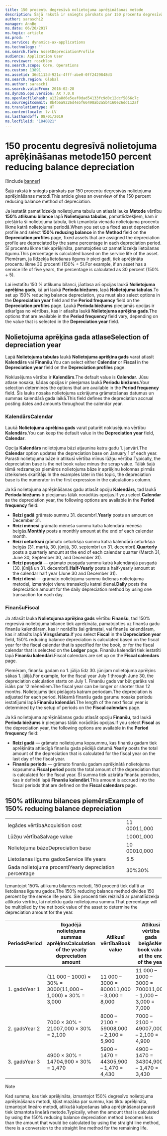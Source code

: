```yaml
---
title: 150 procentu degresīvā nolietojuma aprēķināšanas metode
description: Šajā rakstā ir sniegts pārskats par 150 procentu degresīvās nolietojuma aprēķināšanas metodi.
author: saraschi2
manager: AnnBe
ms.date: 06/20/2017
ms.topic: article
ms.prod: ''
ms.service: dynamics-ax-applications
ms.technology: ''
ms.search.form: AssetDepreciationProfile
audience: Application User
ms.reviewer: roschlom
ms.search.scope: Core, Operations
ms.custom: 13891
ms.assetid: 36d1112d-921c-4fff-abe0-0ff2429848d3
ms.search.region: Global
ms.author: saraschi
ms.search.validFrom: 2016-02-28
ms.dyn365.ops.version: AX 7.0.0
ms.openlocfilehash: a132a8d6e5eaf0dad54133fc9d0c12dcf5866c7c
ms.sourcegitcommit: 8b4b6a9226d4e5f66498ab2a5b4160e26dd112af
ms.translationtype: HT
ms.contentlocale: lv-LV
ms.lasthandoff: 08/01/2019
ms.locfileid: "1840821"
---
```

# <a name="150-percent-reducing-balance-depreciation"></a><span data-ttu-id="661e1-103">150 procentu degresīvā nolietojuma aprēķināšanas metode</span><span class="sxs-lookup"><span data-stu-id="661e1-103">150 percent reducing balance depreciation</span></span>

[!include [banner](../includes/banner.md)]

<span data-ttu-id="661e1-104">Šajā rakstā ir sniegts pārskats par 150 procentu degresīvās nolietojuma aprēķināšanas metodi.</span><span class="sxs-lookup"><span data-stu-id="661e1-104">This article gives an overview of the 150 percent reducing balance method of depreciation.</span></span>

<span data-ttu-id="661e1-105">Ja iestatāt pamatlīdzekļa nolietojuma tabulu un atlasāt lauka **Metode** vērtību **150% atlikumu bilance** lapā **Nolietojuma tabulas**, pamatlīdzekļiem, kam ir piešķirta šī nolietojuma tabula, tiek izmantota vienāda nolietojuma procentu likme katrā nolietojuma periodā.</span><span class="sxs-lookup"><span data-stu-id="661e1-105">When you set up a fixed asset depreciation profile and select **150% reducing balance** in the **Method** field on the **Depreciation profiles** page, fixed assets that are assigned the depreciation profile are depreciated by the same percentage in each depreciation period.</span></span> <span data-ttu-id="661e1-106">Šī procentu likme tiek aprēķināta, pamatojoties uz pamatlīdzekļa lietošanas ilgumu.</span><span class="sxs-lookup"><span data-stu-id="661e1-106">This percentage is calculated based on the service life of the asset.</span></span> <span data-ttu-id="661e1-107">Piemēram, ja līdzekļa lietošanas ilgums ir pieci gadi, tiek aprēķināta procentu likme 30 procenti (150% ÷ 5).</span><span class="sxs-lookup"><span data-stu-id="661e1-107">For example, if an asset has a service life of five years, the percentage is calculated as 30 percent (150% ÷ 5).</span></span> 

<span data-ttu-id="661e1-108">Lai iestatītu 150 % atlikumu bilanci, jāatlasa arī opcijas laukā **Nolietojuma aprēķina gads**, kā arī laukā **Perioda biežums**, lapā **Nolietojuma tabulas**.</span><span class="sxs-lookup"><span data-stu-id="661e1-108">To set up 150% reducing balance depreciation, you must also select options in the **Depreciation year** field and the **Period frequency** field on the **Depreciation profiles** page.</span></span> <span data-ttu-id="661e1-109">Laukā **Perioda biežums** pieejamās opcijas ir atkarīgas no vērtības, kas ir atlasīta laukā **Nolietojuma aprēķina gads**.</span><span class="sxs-lookup"><span data-stu-id="661e1-109">The options that are available in the **Period frequency** field vary, depending on the value that is selected in the **Depreciation year** field.</span></span>

## <a name="selection-of-depreciation-year"></a><span data-ttu-id="661e1-110">Nolietojuma aprēķina gada atlase</span><span class="sxs-lookup"><span data-stu-id="661e1-110">Selection of depreciation year</span></span>
<span data-ttu-id="661e1-111">Lapā **Nolietojuma tabulas** laukā **Nolietojuma aprēķina gads** varat atlasīt **Kalendārs** vai **Finanšu**.</span><span class="sxs-lookup"><span data-stu-id="661e1-111">You can select either **Calendar** or **Fiscal** in the **Depreciation year** field on the **Depreciation profiles** page.</span></span> 

<span data-ttu-id="661e1-112">Noklusējuma vērtība ir **Kalendārs**.</span><span class="sxs-lookup"><span data-stu-id="661e1-112">The default value is **Calendar**.</span></span> <span data-ttu-id="661e1-113">Jūsu atlase nosaka, kādas opcijas ir pieejamas laukā **Periodu biežums**.</span><span class="sxs-lookup"><span data-stu-id="661e1-113">Your selection determines the options that are available in the **Period frequency** field.</span></span> <span data-ttu-id="661e1-114">Šis lauks nosaka nolietojuma uzkrājuma grāmatošanas datumus un summas kalendārā gada laikā.</span><span class="sxs-lookup"><span data-stu-id="661e1-114">This field defines the depreciation accrual posting dates and amounts throughout the calendar year.</span></span>

### <a name="calendar"></a><span data-ttu-id="661e1-115">Kalendārs</span><span class="sxs-lookup"><span data-stu-id="661e1-115">Calendar</span></span>

<span data-ttu-id="661e1-116">Laukā **Nolietojuma aprēķina gads** varat paturēt noklusējuma vērtību **Kalendārs**.</span><span class="sxs-lookup"><span data-stu-id="661e1-116">You can keep the default value in the **Depreciation year** field, **Calendar**.</span></span> 

<span data-ttu-id="661e1-117">Opcija **Kalendārs** nolietojuma bāzi atjaunina katru gadu 1. janvārī.</span><span class="sxs-lookup"><span data-stu-id="661e1-117">The **Calendar** option updates the depreciation base on January 1 of each year.</span></span> <span data-ttu-id="661e1-118">Parasti nolietojuma bāze ir atlikusī vērtība mīnus lūžņu vērtība.</span><span class="sxs-lookup"><span data-stu-id="661e1-118">Typically, the depreciation base is the net book value minus the scrap value.</span></span> <span data-ttu-id="661e1-119">Tālāk šajā tēmā redzamajos piemēros nolietojuma bāze ir aprēķinu kolonnas pirmās izteiksmes skaitītājs.</span><span class="sxs-lookup"><span data-stu-id="661e1-119">In the examples later in this topic, the depreciation base is the numerator in the first expression in the calculations column.</span></span> 

<span data-ttu-id="661e1-120">Ja kā nolietojuma aprēķināšanas gadu atlasāt opciju **Kalendārs**, tad laukā **Perioda biežums** ir pieejamas tālāk norādītās opcijas.</span><span class="sxs-lookup"><span data-stu-id="661e1-120">If you select **Calendar** as the depreciation year, the following options are available in the **Period frequency** field:</span></span>

-   <span data-ttu-id="661e1-121">**Reizi gadā** grāmato summu 31. decembrī.</span><span class="sxs-lookup"><span data-stu-id="661e1-121">**Yearly** posts an amount on December 31.</span></span>
-   <span data-ttu-id="661e1-122">**Reizi mēnesī** grāmato mēneša summu katra kalendārā mēneša beigās.</span><span class="sxs-lookup"><span data-stu-id="661e1-122">**Monthly** posts a monthly amount at the end of each calendar month.</span></span>
-   <span data-ttu-id="661e1-123">**Reizi ceturksnī** grāmato ceturkšņa summu katra kalendārā ceturkšņa beigās (31. martā, 30. jūnijā, 30. septembrī un 31. decembrī).</span><span class="sxs-lookup"><span data-stu-id="661e1-123">**Quarterly** posts a quarterly amount at the end of each calendar quarter (March 31, June 30, September 30, and December 31).</span></span>
-   <span data-ttu-id="661e1-124">**Reizi pusgadā** — grāmato pusgada summu katrā kalendārajā pusgadā (30. jūnijā un 31. decembrī).</span><span class="sxs-lookup"><span data-stu-id="661e1-124">**Half-Yearly** posts a half-yearly amount at the calendar half year (June 30 and December 31).</span></span>
-   <span data-ttu-id="661e1-125">**Reizi dienā** — grāmato nolietojuma summu ikdienas nolietojuma metodei, izmantojot vienu transakciju katrai dienai.</span><span class="sxs-lookup"><span data-stu-id="661e1-125">**Daily** posts the depreciation amount for the daily depreciation method by using one transaction for each day.</span></span>

### <a name="fiscal"></a><span data-ttu-id="661e1-126">Finanšu</span><span class="sxs-lookup"><span data-stu-id="661e1-126">Fiscal</span></span>

<span data-ttu-id="661e1-127">Ja atlasāt lauka **Nolietojuma aprēķina gads** vērtību **Finanšu**, tad 150% regresīvā nolietojuma bilance tiek aprēķināta, pamatojoties uz finanšu gadu finanšu kalendāram, kas ir norādīts šai grāmatai, vai finanšu kalendāram, kas ir atlasīts lapā **Virsgrāmata**.</span><span class="sxs-lookup"><span data-stu-id="661e1-127">If you select **Fiscal** in the **Depreciation year** field, 150% reducing balance depreciation is calculated based on the fiscal year for the fiscal calendar that is specified for the book, or for the fiscal calendar that is selected on the **Ledger** page.</span></span> <span data-ttu-id="661e1-128">Finanšu kalendāri tiek iestatīti lapā **Finanšu kalendāri**.</span><span class="sxs-lookup"><span data-stu-id="661e1-128">Fiscal calendars are set up on the **Fiscal calendars** page.</span></span> 

<span data-ttu-id="661e1-129">Piemēram, finanšu gadam no 1. jūlija līdz 30. jūnijam nolietojuma aprēķins sākas 1. jūlijā.</span><span class="sxs-lookup"><span data-stu-id="661e1-129">For example, for the fiscal year July 1 through June 30, the depreciation calculation starts on July 1.</span></span> <span data-ttu-id="661e1-130">Finanšu gads var būt garāks vai īsāks par 12 mēnešiem.</span><span class="sxs-lookup"><span data-stu-id="661e1-130">The fiscal year can be longer or shorter than 12 months.</span></span> <span data-ttu-id="661e1-131">Nolietojums tiek pielāgots katram periodam.</span><span class="sxs-lookup"><span data-stu-id="661e1-131">The depreciation is adjusted for each period.</span></span> <span data-ttu-id="661e1-132">Nākamā finanšu gada garumu nosaka periodu iestatījumi lapā **Finanšu kalendāri**.</span><span class="sxs-lookup"><span data-stu-id="661e1-132">The length of the next fiscal year is determined by the setup of periods on the **Fiscal calendars** page.</span></span> 

<span data-ttu-id="661e1-133">Ja kā nolietojuma aprēķināšanas gadu atlasāt opciju **Finanšu**, tad laukā **Perioda biežums** ir pieejamas tālāk norādītās opcijas.</span><span class="sxs-lookup"><span data-stu-id="661e1-133">If you select **Fiscal** as the depreciation year, the following options are available in the **Period frequency** field:</span></span>

-   <span data-ttu-id="661e1-134">**Reizi gadā** — grāmato nolietojuma kopsummu, kas finanšu gadam tiek aprēķināta attiecīgā finanšu gada pēdējā datumā.</span><span class="sxs-lookup"><span data-stu-id="661e1-134">**Yearly** posts the total amount of the depreciation that is calculated for the fiscal year on the last day of the fiscal year.</span></span>
-   <span data-ttu-id="661e1-135">**Finanšu periods** — grāmato finanšu gadam aprēķinātā nolietojuma kopsummu.</span><span class="sxs-lookup"><span data-stu-id="661e1-135">**Fiscal period** posts the total amount of the depreciation that is calculated for the fiscal year.</span></span> <span data-ttu-id="661e1-136">Šī summa tiek uzkrāta finanšu periodos, kas ir definēti lapā **Finanšu kalendāri**.</span><span class="sxs-lookup"><span data-stu-id="661e1-136">This amount is accrued into the fiscal periods that are defined on the **Fiscal calendars** page.</span></span>

## <a name="example-of-150-reducing-balance-depreciation"></a><span data-ttu-id="661e1-137">150% atlikumu bilances piemērs</span><span class="sxs-lookup"><span data-stu-id="661e1-137">Example of 150% reducing balance depreciation</span></span>

|                                |        |
|--------------------------------|--------|
| <span data-ttu-id="661e1-138">Iegādes vērtība</span><span class="sxs-lookup"><span data-stu-id="661e1-138">Acquisition cost</span></span>               | <span data-ttu-id="661e1-139">11 000</span><span class="sxs-lookup"><span data-stu-id="661e1-139">11,000</span></span> |
| <span data-ttu-id="661e1-140">Lūžņu vērtība</span><span class="sxs-lookup"><span data-stu-id="661e1-140">Salvage value</span></span>                  | <span data-ttu-id="661e1-141">1000</span><span class="sxs-lookup"><span data-stu-id="661e1-141">1,000</span></span>  |
| <span data-ttu-id="661e1-142">Nolietojuma bāze</span><span class="sxs-lookup"><span data-stu-id="661e1-142">Depreciation base</span></span>              | <span data-ttu-id="661e1-143">10 000</span><span class="sxs-lookup"><span data-stu-id="661e1-143">10,000</span></span> |
| <span data-ttu-id="661e1-144">Lietošanas ilgums gados</span><span class="sxs-lookup"><span data-stu-id="661e1-144">Service life years</span></span>             | <span data-ttu-id="661e1-145">5.</span><span class="sxs-lookup"><span data-stu-id="661e1-145">5</span></span>      |
| <span data-ttu-id="661e1-146">Gada nolietojuma procenti</span><span class="sxs-lookup"><span data-stu-id="661e1-146">Yearly depreciation percentage</span></span> | <span data-ttu-id="661e1-147">30%</span><span class="sxs-lookup"><span data-stu-id="661e1-147">30%</span></span>    |

<span data-ttu-id="661e1-148">Izmantojot 150% atlikumu bilances metodi, 150 procenti tiek dalīti ar lietošanas ilgumu gados.</span><span class="sxs-lookup"><span data-stu-id="661e1-148">The 150% reducing balance method divides 150 percent by the service life years.</span></span> <span data-ttu-id="661e1-149">Šie procenti tiek reizināti ar pamatlīdzekļa atlikušo vērtību, lai noteiktu gada nolietojuma summu.</span><span class="sxs-lookup"><span data-stu-id="661e1-149">That percentage will be multiplied by the net book value of the asset to determine the depreciation amount for the year.</span></span>

| <span data-ttu-id="661e1-150">Periods</span><span class="sxs-lookup"><span data-stu-id="661e1-150">Period</span></span> | <span data-ttu-id="661e1-151">Ikgadējā nolietojuma summas aprēķins</span><span class="sxs-lookup"><span data-stu-id="661e1-151">Calculation of the yearly depreciation amount</span></span> | <span data-ttu-id="661e1-152">Atlikusī vērtība</span><span class="sxs-lookup"><span data-stu-id="661e1-152">Book value</span></span>             | <span data-ttu-id="661e1-153">Atlikusī vērtība gada beigās</span><span class="sxs-lookup"><span data-stu-id="661e1-153">Net book value at the end of the year</span></span> |
|--------|-----------------------------------------------|------------------------|---------------------------------------|
| <span data-ttu-id="661e1-154">1. gads</span><span class="sxs-lookup"><span data-stu-id="661e1-154">Year 1</span></span> | <span data-ttu-id="661e1-155">(11 000 – 1000) × 30% = 3000</span><span class="sxs-lookup"><span data-stu-id="661e1-155">(11,000 – 1,000) × 30% = 3,000</span></span>                | <span data-ttu-id="661e1-156">11 000 – 3000 = 8000</span><span class="sxs-lookup"><span data-stu-id="661e1-156">11,000 – 3,000 = 8,000</span></span> | <span data-ttu-id="661e1-157">11 000 – 1000 – 3000 = 7000</span><span class="sxs-lookup"><span data-stu-id="661e1-157">11,000 – 1,000 – 3,000 = 7,000</span></span>        |
| <span data-ttu-id="661e1-158">2. gads</span><span class="sxs-lookup"><span data-stu-id="661e1-158">Year 2</span></span> | <span data-ttu-id="661e1-159">7000 × 30% = 2100</span><span class="sxs-lookup"><span data-stu-id="661e1-159">7,000 × 30% = 2,100</span></span>                           | <span data-ttu-id="661e1-160">8000 – 2100 = 5900</span><span class="sxs-lookup"><span data-stu-id="661e1-160">8,000 – 2,100 = 5,900</span></span>  | <span data-ttu-id="661e1-161">7000 – 2100 = 4900</span><span class="sxs-lookup"><span data-stu-id="661e1-161">7,000 – 2,100 = 4,900</span></span>                 |
| <span data-ttu-id="661e1-162">3. gads</span><span class="sxs-lookup"><span data-stu-id="661e1-162">Year 3</span></span> | <span data-ttu-id="661e1-163">4900 × 30% = 1470</span><span class="sxs-lookup"><span data-stu-id="661e1-163">4,900 × 30% = 1,470</span></span>                           | <span data-ttu-id="661e1-164">5900 – 1470 = 4430</span><span class="sxs-lookup"><span data-stu-id="661e1-164">5,900 – 1,470 = 4,430</span></span>  | <span data-ttu-id="661e1-165">4900 – 1470 = 3430</span><span class="sxs-lookup"><span data-stu-id="661e1-165">4,900 – 1,470 = 3,430</span></span>                 |

> [!NOTE]
> <span data-ttu-id="661e1-166">Kad summa, kas tiek aprēķināta, izmantojot 150% degresīvo nolietojuma aprēķināšanas metodi, kļūst mazāka par summu, kas tiktu aprēķināta, izmantojot lineāro metodi, atlikušā kalpošanas laika aprēķināšanai parasti tiek izmantota lineārā metode.</span><span class="sxs-lookup"><span data-stu-id="661e1-166">Typically, when the amount that is calculated by using the 150% reducing balance depreciation method becomes less than the amount that would be calculated by using the straight line method, there is a conversion to the straight line method for the remaining life.</span></span>



